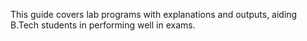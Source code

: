 This guide covers lab programs with explanations and outputs, aiding B.Tech students in performing well in exams.
